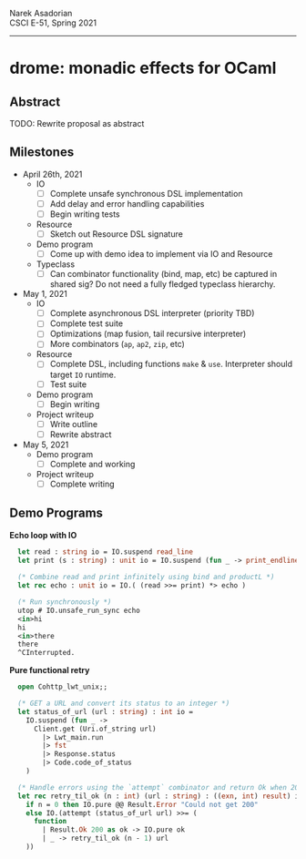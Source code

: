 Narek Asadorian \
CSCI E-51, Spring 2021

---

# drome: monadic effects for OCaml 

## Abstract

TODO: Rewrite proposal as abstract

## Milestones

* April 26th, 2021
  * IO
    - [ ] Complete unsafe synchronous DSL implementation
    - [ ] Add delay and error handling capabilities
    - [ ] Begin writing tests
  * Resource
    - [ ] Sketch out Resource DSL signature
  * Demo program
    - [ ] Come up with demo idea to implement via IO and Resource
  * Typeclass
    - [ ] Can combinator functionality (bind, map, etc) be captured in shared sig? Do not need a fully fledged typeclass hierarchy.

* May 1, 2021
  * IO
    - [ ] Complete asynchronous DSL interpreter (priority TBD)
    - [ ] Complete test suite
    - [ ] Optimizations (map fusion, tail recursive interpreter)
    - [ ] More combinators (`ap`, `ap2`, `zip`, etc)
  * Resource
    - [ ] Complete DSL, including functions `make` & `use`. Interpreter
        should target `IO` runtime.
    - [ ] Test suite
  * Demo program
    - [ ] Begin writing
  * Project writeup
    - [ ] Write outline
    - [ ] Rewrite abstract

* May 5, 2021
  * Demo program
    - [ ] Complete and working
  * Project writeup
    - [ ] Complete writing 

## Demo Programs

__Echo loop with IO__

```ocaml
  let read : string io = IO.suspend read_line
  let print (s : string) : unit io = IO.suspend (fun _ -> print_endline s)
  
  (* Combine read and print infinitely using bind and productL *)
  let rec echo : unit io = IO.( (read >>= print) *> echo )

  (* Run synchronously *)
  utop # IO.unsafe_run_sync echo
  <in>hi
  hi
  <in>there
  there
  ^CInterrupted.
```

__Pure functional retry__

```ocaml
  open Cohttp_lwt_unix;;

  (* GET a URL and convert its status to an integer *)
  let status_of_url (url : string) : int io =
    IO.suspend (fun _ ->
      Client.get (Uri.of_string url)
        |> Lwt_main.run
        |> fst
        |> Response.status
        |> Code.code_of_status
    )

  (* Handle errors using the `attempt` combinator and return Ok when 200 *)
  let rec retry_til_ok (n : int) (url : string) : ((exn, int) result) io =
    if n = 0 then IO.pure @@ Result.Error "Could not get 200"
    else IO.(attempt (status_of_url url) >>= (
      function
        | Result.Ok 200 as ok -> IO.pure ok
        | _ -> retry_til_ok (n - 1) url
    ))
    
```
